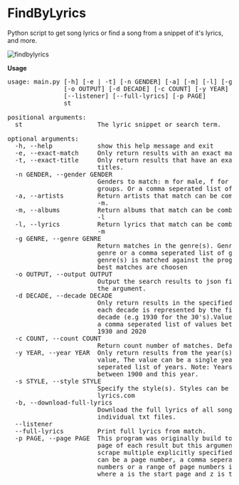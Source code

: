 # FindByLyrics
Python script to get song lyrics or find a song from
a snippet of it's lyrics, and more.

<img src="https://ik.imagekit.io/matthewwisdom/findbylyrics_k-IHrKJzK-.jpg?updatedAt=1634993639426" alt="findbylyrics">

**Usage**
<pre>usage: main.py [-h] [-e | -t] [-n GENDER] [-a] [-m] [-l] [-g GENRE]
               [-o OUTPUT] [-d DECADE] [-c COUNT] [-y YEAR] [-s STYLE] [-b]
               [--listener] [--full-lyrics] [-p PAGE]
               st

positional arguments:
  st                    The lyric snippet or search term.

optional arguments:
  -h, --help            show this help message and exit
  -e, --exact-match     Only return results with an exact match within them.
  -t, --exact-title     Only return results that have an exact match in the
                        titles.
  -n GENDER, --gender GENDER
                        Genders to match: m for male, f for female, g for
                        groups. Or a comma seperated list of values.
  -a, --artists         Return artists that match can be combined with -l and
                        -m.
  -m, --albums          Return albums that match can be combined with -a and
                        -l
  -l, --lyrics          Return lyrics that match can be combined with -a and
                        -m
  -g GENRE, --genre GENRE
                        Return matches in the genre(s). Genre can be a music
                        genre or a comma seperated list of genres. The
                        genre(s) is matched against the programs list and the
                        best matches are choosen
  -o OUTPUT, --output OUTPUT
                        Output the search results to json file specified in
                        the argument.
  -d DECADE, --decade DECADE
                        Only return results in the specified decade(s) where
                        each decade is represented by the first year in the
                        decade (e.g 1930 for the 30&apos;s).Value can be a value or
                        a comma seperated list of values between the decades
                        1930 and 2020
  -c COUNT, --count COUNT
                        Return count number of matches. Defaults to 1
  -y YEAR, --year YEAR  Only return results from the year(s) specified in the
                        value, The value can be a single year or a comma
                        seperated list of years. Note: Years can only be
                        between 1900 and this year.
  -s STYLE, --style STYLE
                        Specify the style(s). Styles can be gotten from
                        lyrics.com
  -b, --download-full-lyrics
                        Download the full lyrics of all songs matched into
                        individual txt files.
  --listener
  --full-lyrics         Print full lyrics from match.
  -p PAGE, --page PAGE  This program was originally build to scrape the first
                        page of each result but this argument allows you to
                        scrape multiple explicitly specified pages. The value
                        can be a page number, a comma seperated list of page
                        numbers or a range of page numbers in the format a-z
                        where a is the start page and z is the end page.
</pre>
